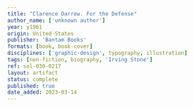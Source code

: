 ```yaml
---
title: "Clarence Darrow. For the Defense"
author_name: ['unknown author']
year: y1961
origin: United-States
publisher: 'Bantam Books'
formats: [book, book-cover]
disciplines: ['graphic-design', typography, illustration]
tags: [non-fiction, biography, 'Irving Stone']
ref: sol-030-0217
layout: artifact
status: complete
published: true
date_added: 2023-03-14
---
```

